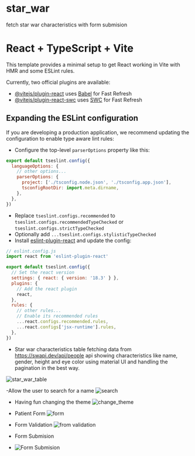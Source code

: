 # star_war
fetch star war characteristics with form submision
# React + TypeScript + Vite

This template provides a minimal setup to get React working in Vite with HMR and some ESLint rules.

Currently, two official plugins are available:

- [@vitejs/plugin-react](https://github.com/vitejs/vite-plugin-react/blob/main/packages/plugin-react/README.md) uses [Babel](https://babeljs.io/) for Fast Refresh
- [@vitejs/plugin-react-swc](https://github.com/vitejs/vite-plugin-react-swc) uses [SWC](https://swc.rs/) for Fast Refresh

## Expanding the ESLint configuration

If you are developing a production application, we recommend updating the configuration to enable type aware lint rules:

- Configure the top-level `parserOptions` property like this:

```js
export default tseslint.config({
  languageOptions: {
    // other options...
    parserOptions: {
      project: ['./tsconfig.node.json', './tsconfig.app.json'],
      tsconfigRootDir: import.meta.dirname,
    },
  },
})
```

- Replace `tseslint.configs.recommended` to `tseslint.configs.recommendedTypeChecked` or `tseslint.configs.strictTypeChecked`
- Optionally add `...tseslint.configs.stylisticTypeChecked`
- Install [eslint-plugin-react](https://github.com/jsx-eslint/eslint-plugin-react) and update the config:

```js
// eslint.config.js
import react from 'eslint-plugin-react'

export default tseslint.config({
  // Set the react version
  settings: { react: { version: '18.3' } },
  plugins: {
    // Add the react plugin
    react,
  },
  rules: {
    // other rules...
    // Enable its recommended rules
    ...react.configs.recommended.rules,
    ...react.configs['jsx-runtime'].rules,
  },
})
```

- Star war characteristics table fetching data from https://swapi.dev/api/people api showing characteristics like name, gender, height and eye color using material UI 
and handling the pagination in the best way.  

![star_war_table](https://github.com/user-attachments/assets/89ee5aef-1772-48b9-af9b-7ea3f38c9809)


-Allow the user to search for a name 
![search](https://github.com/user-attachments/assets/f94021ee-707b-42b0-ad04-954caf1eb343)


- Having fun changing the theme 
![change_theme](https://github.com/user-attachments/assets/967e0b22-dc56-45e2-aecb-263baa6c2c70)

-  Patient Form 
![form](https://github.com/user-attachments/assets/7fb26018-c51f-4123-9c82-ff1e11ff5750)

 - Form Validation 
![from validation](https://github.com/user-attachments/assets/02fc2505-1b8e-48f3-b667-fd5a255a55ba)

- Form Submision 
- ![Form Submision](https://github.com/user-attachments/assets/a1020a8b-079e-4835-b98b-d044b1cdb558)









